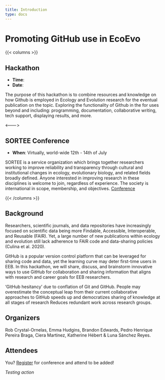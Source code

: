 ```yaml
---
title: Introduction
type: docs
---
```


# Promoting GitHub use in EcoEvo

{{< columns >}}
## Hackathon 

-  **Time**:
-  **Date**:

The purpose of this hackathon is to combine resources and knowledge on how Github is employed in Ecology and Evolution research for the eventual publication on the topic. Exploring the functionality of Github in the for uses beyond and including: programming, documentation, collaborative writing, tech support, displaying results, and more. 

<--->

## SORTEE Conference

- **When**: Virtually, world-wide 12th - 14th of July 

SORTEE is a service organization which brings together researchers working to improve reliability and transparency through cultural and institutional changes in ecology, evolutionary biology, and related fields broadly defined. Anyone interested in improving research in these disciplines is welcome to join, regardless of experience. The society is international in scope, membership, and objectives. [Conference](https://www.sortee.org/events/)

{{< /columns >}}

## Background 

Researchers, scientific journals, and data repositories have increasingly focused on scientific data being more Findable, Accessible, Interoperable, and Reusable (FAIR). Yet, a large number of new publications within ecology and evolution still lack adherence to FAIR code and data-sharing policies (Culina et al. 2020).

GitHub is a popular version control platform that can be leveraged for sharing code and data, yet the learning curve may deter first-time users in EEB. In this hackathon, we will share, discuss, and brainstorm innovative ways to use GitHub for collaboration and sharing information that aligns with research and career goals for EEB researchers.

‘GitHub hesitancy’ due to conflation of Git and GitHub. People may overestimate the conceptual leap from their current collaborative approaches to GitHub speeds up and democratizes sharing of knowledge at all stages of research Reduces redundant work across research groups.

## Organizers

Rob Crystal-Ornelas, Emma Hudgins, Brandon Edwards, Pedro Henrique Pereira Braga, Ciera Martinez, Katherine Hébert & Luna Sánchez Reyes.

## Attendees

You?  [Register](https://www.eventbrite.co.uk/e/sortee-conference-2021-registration-154693776249) for conference and attend to be added!

*Testing action*
